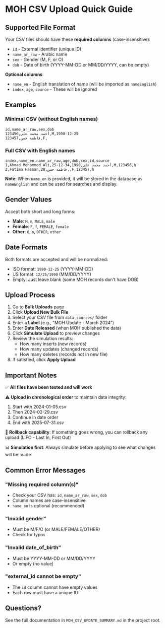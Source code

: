 # MOH CSV Upload Quick Guide

## Supported File Format

Your CSV files should have these **required columns** (case-insensitive):
- `id` - External identifier (unique ID)
- `name_ar_raw` - Arabic name
- `sex` - Gender (M, F, or O)
- `dob` - Date of birth (YYYY-MM-DD or MM/DD/YYYY, can be empty)

**Optional columns**:
- `name_en` - English translation of name (will be imported as `nameEnglish`)
- `index`, `age`, `source` - These will be ignored

## Examples

### Minimal CSV (without English names)
```csv
id,name_ar_raw,sex,dob
123456,أحمد محمد علي,M,1990-12-25
123457,فاطمة حسن,F,
```

### Full CSV with English names
```csv
index,name_en,name_ar_raw,age,dob,sex,id,source
1,Ahmad Mohammed Ali,أحمد محمد علي,34,1990-12-25,M,123456,h
2,Fatima Hassan,فاطمة حسن,28,,F,123457,h
```

**Note**: When `name_en` is provided, it will be stored in the database as `nameEnglish` and can be used for searches and display.

## Gender Values

Accept both short and long forms:
- **Male**: `M`, `m`, `MALE`, `male`
- **Female**: `F`, `f`, `FEMALE`, `female`
- **Other**: `O`, `o`, `OTHER`, `other`

## Date Formats

Both formats are accepted and will be normalized:
- ISO format: `1990-12-25` (YYYY-MM-DD)
- US format: `12/25/1990` (MM/DD/YYYY)
- Empty: Just leave blank (some MOH records don't have DOB)

## Upload Process

1. Go to **Bulk Uploads** page
2. Click **Upload New Bulk File**
3. Select your CSV file from `data_sources/` folder
4. Enter a **Label** (e.g., "MOH Update - March 2024")
5. Enter **Date Released** (when MOH published the data)
6. Click **Simulate Upload** to preview changes
7. Review the simulation results:
   - How many inserts (new records)
   - How many updates (changed records)
   - How many deletes (records not in new file)
8. If satisfied, click **Apply Upload**

## Important Notes

✅ **All files have been tested and will work**

⚠️ **Upload in chronological order** to maintain data integrity:
1. Start with 2024-01-05.csv
2. Then 2024-03-29.csv
3. Continue in date order
4. End with 2025-07-31.csv

🔄 **Rollback capability**: If something goes wrong, you can rollback any upload (LIFO - Last In, First Out)

📊 **Simulation first**: Always simulate before applying to see what changes will be made

## Common Error Messages

### "Missing required column(s)"
- Check your CSV has: `id`, `name_ar_raw`, `sex`, `dob`
- Column names are case-insensitive
- `name_en` is optional (recommended)

### "Invalid gender"
- Must be M/F/O (or MALE/FEMALE/OTHER)
- Check for typos

### "Invalid date_of_birth"
- Must be YYYY-MM-DD or MM/DD/YYYY
- Or empty (no value)

### "external_id cannot be empty"
- The `id` column cannot have empty values
- Each row must have a unique ID

## Questions?

See the full documentation in `MOH_CSV_UPDATE_SUMMARY.md` in the project root.

